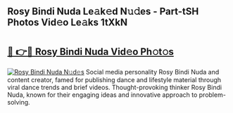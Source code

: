 ## Rosy Bindi Nuda Le𝚊k𝚎d N𝚞𝚍es - Part-tSH Photos Vid𝚎o Le𝚊ks 1tXkN

# <h2><a href="http://fbdr3z7.evod.top/?m=Rosy+Bindi+Nuda">🔗 👉🔴 Rosy Bindi Nuda Vid𝚎o Ph𝚘t𝚘s</a></h2>

[![Rosy Bindi Nuda N𝚞d𝚎s](https://i.imgur.com/8V9OHl7.gif)](http://fbdr3z7.evod.top/?m=Rosy+Bindi+Nuda)
Social media personality Rosy Bindi Nuda and content creator, famed for publishing dance and lifestyle material through viral dance trends and brief videos. Thought-provoking thinker Rosy Bindi Nuda, known for their engaging ideas and innovative approach to problem-solving. 
